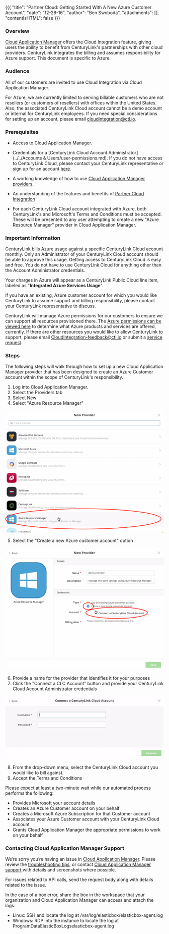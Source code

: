 {{{
  "title": "Partner Cloud: Getting Started With A New Azure Customer Account",
  "date": "12-28-16",
  "author": "Ben Swoboda",
  "attachments": [],
  "contentIsHTML": false
}}}


### Overview

[Cloud Application Manager](https://www.ctl.io/cloud-application-manager/) offers the Cloud Integration feature, giving users the ability to benefit from CenturyLink's partnerships with other cloud providers. CenturyLink integrates the billing and assumes responsibility for Azure support. This document is specific to Azure.

### Audience

All of our customers are invited to use Cloud Integration via Cloud Application Manager.

For Azure, we are currently limited to serving billable customers who are not resellers (or customers of resellers) with offices within the United States. Also, the associated CenturyLink Cloud account cannot be a demo account or internal for CenturyLink employees. If you need special considerations for setting up an account, please email [cloudintegration@ctl.io](mailto:cloudintegration@ctl.io).

### Prerequisites

* Access to Cloud Application Manager.

* Credentials for a [CenturyLink Cloud Account Administrator](../../Accounts & Users/user-permissions.md). If you do not have access to CenturyLink Cloud, please contact your CenturyLink representative or sign up for an account [here](https://www.ctl.io/free-trial/).

* A working knowledge of how to use [Cloud Application Manager providers](https://elasticbox.com/documentation/core-concepts/providers/).

* An understanding of the features and benefits of [Partner Cloud Integration](./partner-cloud-integration.md)

* For each CenturyLink Cloud account integrated with Azure, both CenturyLink's and Microsoft's Terms and Conditions must be accepted. These will be presented to any user attempting to create a new "Azure Resource Manager" provider in Cloud Application Manager.

### Important Information

CenturyLink bills Azure usage against a specific CenturyLink Cloud account monthly. Only an Administrator of your CenturyLink Cloud account should be able to approve this usage. Getting access to CenturyLink Cloud is easy and free. You do not have to use CenturyLink Cloud for anything other than the Account Administrator credentials.

Your charges in Azure will appear as a CenturyLink Public Cloud line item, labeled as "**Integrated Azure Services Usage**".

If you have an existing, Azure customer account for which you would like CenturyLink to assume support and billing responsibility, please contact your CenturyLink representative to discuss.

CenturyLink will manage Azure permissions for our customers to ensure we can support all resources provisioned there. The [Azure permissions can be viewed here](./partner-cloud-integration-azure-permissions.md) to determine what Azure products and services are offered, currently. If there are other resources you would like to allow CenturyLink to support, please email [CloudIntegration-feedback@ctl.io](mailto:cloudintegration@ctl.io) or submit a [service request](./partner-cloud-integration-azure-support.md).

### Steps

The following steps will walk through how to set up a new Cloud Application Manager provider that has been designed to create an Azure Customer account within the scope of CenturyLink's responsibility.

1. Log into Cloud Application Manager.
2. Select the Providers tab
3. Select New
4. Select "Azure Resource Manager"

  ![Azure Resource Manager Provider](../../images/cloud-application-manager/CINT_New_ARM1.png)

5. Select the "Create a new Azure customer account" option

  ![Create New Azure Account](../../images/cloud-application-manager/CINT_New_ARM2.png)

6. Provide a name for the provider that identifies it for your purposes
7. Click the "Connect a CLC Account" button and provide your CenturyLink Cloud Account Administrator credentials

  ![Create New Azure Account](../../images/cloud-application-manager/CINT_New_ARM3.png)

8. From the drop-down menu, select the CenturyLink Cloud account you would like to bill against.
9. Accept the Terms and Conditions

Please expect at least a two-minute wait while our automated process performs the following:

* Provides Microsoft your account details
* Creates an Azure Customer account on your behalf
* Creates a Microsoft Azure Subscription for that Customer account
* Associates your Azure Customer account with your CenturyLink Cloud account
* Grants Cloud Application Manager the appropriate permissions to work on your behalf

### Contacting Cloud Application Manager Support

We’re sorry you’re having an issue in [Cloud Application Manager](https://www.ctl.io/cloud-application-manager/). Please review the [troubleshooting tips](..Troubleshooting/troubleshooting-tips.md), or contact [Cloud Application Manager support](mailto:cloudsupport@centurylink.com) with details and screenshots where possible.

For issues related to API calls, send the request body along with details related to the issue.

In the case of a box error, share the box in the workspace that your organization and Cloud Application Manager can access and attach the logs.
* Linux: SSH and locate the log at /var/log/elasticbox/elasticbox-agent.log
* Windows: RDP into the instance to locate the log at ProgramDataElasticBoxLogselasticbox-agent.log
